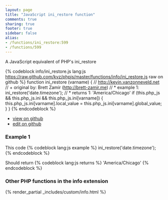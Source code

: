 ```yaml
---
layout: page
title: "JavaScript ini_restore function"
comments: true
sharing: true
footer: true
sidebar: false
alias:
- /functions/ini_restore:599
- /functions/599
---
```

<!-- Generated by Rakefile:build -->
A JavaScript equivalent of PHP's ini_restore

{% codeblock info/ini_restore.js lang:js https://raw.github.com/kvz/phpjs/master/functions/info/ini_restore.js raw on github %}
function ini_restore (varname) {
  // http://kevin.vanzonneveld.net
  // +   original by: Brett Zamir (http://brett-zamir.me)
  // *     example 1: ini_restore('date.timezone');
  // *     returns 1: 'America/Chicago'
  if (this.php_js && this.php_js.ini && this.php_js.ini[varname]) {
    this.php_js.ini[varname].local_value = this.php_js.ini[varname].global_value;
  }
}
{% endcodeblock %}

 - [view on github](https://github.com/kvz/phpjs/blob/master/functions/info/ini_restore.js)
 - [edit on github](https://github.com/kvz/phpjs/edit/master/functions/info/ini_restore.js)

### Example 1
This code
{% codeblock lang:js example %}
ini_restore('date.timezone');
{% endcodeblock %}

Should return
{% codeblock lang:js returns %}
'America/Chicago'
{% endcodeblock %}


### Other PHP functions in the info extension
{% render_partial _includes/custom/info.html %}

